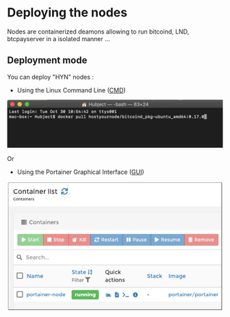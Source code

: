 Deploying the nodes
==
Nodes are containerized deamons allowing to run bitcoind, LND, btcpayserver in a isolated manner ...

Deployment mode
-
You can deploy "HYN" nodes :
* Using the Linux Command Line (<A href="https://github.com/babonet13/HostYourNode/blob/master/deploy/3_DeployNodes_CMD.md">CMD</A>)

![Linux Command Line](https://github.com/babonet13/Images/blob/master/Portainer/LinuxCommandLine.png)

Or

* Using the Portainer Graphical Interface (<A href="https://github.com/babonet13/HostYourNode/edit/master/deploy/3_DeployNodes_GUI.md">GUI</A>)

![Portainer Graphical Interface](https://github.com/babonet13/Images/blob/master/Portainer/PortainerGraphicalInterface.png)
